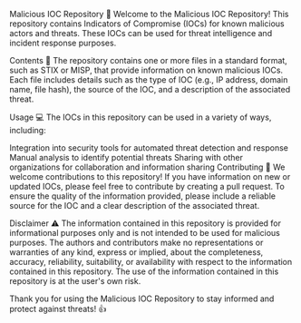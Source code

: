 Malicious IOC Repository
👋 Welcome to the Malicious IOC Repository! This repository contains Indicators of Compromise (IOCs) for known malicious actors and threats. These IOCs can be used for threat intelligence and incident response purposes.

Contents
📁 The repository contains one or more files in a standard format, such as STIX or MISP, that provide information on known malicious IOCs. Each file includes details such as the type of IOC (e.g., IP address, domain name, file hash), the source of the IOC, and a description of the associated threat.

Usage
💻 The IOCs in this repository can be used in a variety of ways, including:

Integration into security tools for automated threat detection and response
Manual analysis to identify potential threats
Sharing with other organizations for collaboration and information sharing
Contributing
🙌 We welcome contributions to this repository! If you have information on new or updated IOCs, please feel free to contribute by creating a pull request. To ensure the quality of the information provided, please include a reliable source for the IOC and a clear description of the associated threat.

Disclaimer
⚠️ The information contained in this repository is provided for informational purposes only and is not intended to be used for malicious purposes. The authors and contributors make no representations or warranties of any kind, express or implied, about the completeness, accuracy, reliability, suitability, or availability with respect to the information contained in this repository. The use of the information contained in this repository is at the user's own risk.

Thank you for using the Malicious IOC Repository to stay informed and protect against threats! 👍

